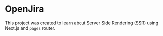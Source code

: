 # OpenJira

This project was created to learn about Server Side Rendering (SSR) using Next.js and `pages` router.